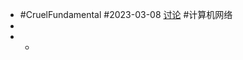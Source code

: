- #CruelFundamental #2023-03-08 [讨论](https://github.com/CYZH1307/CruelFundamental/tree/main/homework/202303/08) #计算机网络
-
-
	-